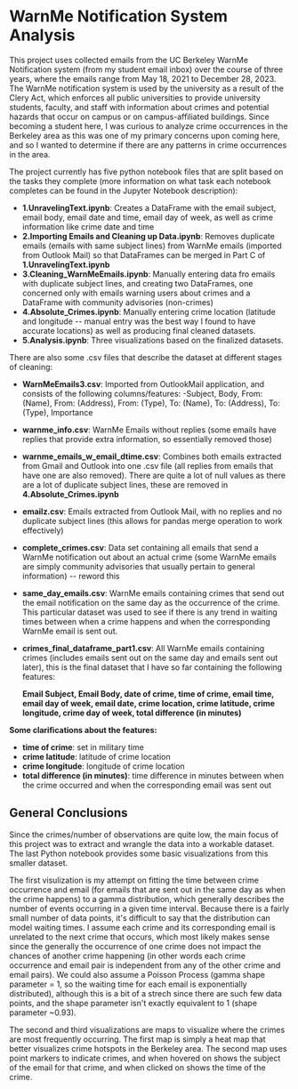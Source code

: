 # WarnMe Notification System Analysis

This project uses collected emails from the UC Berkeley WarnMe Notification system (from my student email inbox) over the course of three years, where the emails range from May 18, 2021 to December 28, 2023. The WarnMe notification system is used by the university as a result of the Clery Act, which enforces all public universities to provide university students, faculty, and staff with information about crimes and potential hazards that occur on campus or on campus-affiliated buildings. Since becoming a student here, I was curious to analyze crime occurrences in the Berkeley area as this was one of my primary concerns upon coming here, and so I wanted to determine if there are any patterns in crime occurrences in the area.  

The project currently has five python notebook files that are split based on the tasks they complete (more information on what task each notebook completes can be found in the Jupyter Notebook description):

- **1.UnravelingText.ipynb**: Creates a DataFrame with the email subject, email body, email date and time, email day of week, as well as crime information like crime date and time
- **2.Importing Emails and Cleaning up Data.ipynb**: Removes duplicate emails (emails with same subject lines) from WarnMe emails (imported from Outlook Mail) so that DataFrames can be merged in Part C of **1.UnravelingText.ipynb**
- **3.Cleaning_WarnMeEmails.ipynb**: Manually entering data fro emails with duplicate subject lines, and creating two DataFrames, one concerned only with emails warning users about crimes and a DataFrame with community advisories (non-crimes)
- **4.Absolute_Crimes.ipynb**: Manually entering crime location (latitude and longitude -- manual entry was the best way I found to have accurate locations) as well as producing final cleaned datasets. 
- **5.Analysis.ipynb**: Three visualizations based on the finalized datasets. 


There are also some .csv files that describe the dataset at different stages of cleaning:
- **WarnMeEmails3.csv**: Imported from OutlookMail application, and consists of the following columns/features:
    -Subject, Body, From: (Name), From: (Address), From: (Type), To: (Name), To: (Address), To: (Type), Importance
- **warnme_info.csv**: WarnMe Emails without replies (some emails have replies that provide extra information, so essentially removed those)
- **warnme_emails_w_email_dtime.csv**: Combines both emails extracted from Gmail and Outlook into one .csv file (all replies from emails that have one are also removed). There are quite a lot of null values as there are a lot of duplicate subject lines, these are removed in **4.Absolute_Crimes.ipynb**
- **emailz.csv**: Emails extracted from Outlook Mail, with no replies and no duplicate subject lines (this allows for pandas merge operation to work effectively)
- **complete_crimes.csv**: Data set containing all emails that send a WarnMe notification out about an actual crime (some WarnMe emails are simply community advisories that usually pertain to general information)  -- reword this

- **same_day_emails.csv**: WarnMe emails containing crimes that send out the email notification on the same day as the occurrence of the crime. This particular dataset was used to see if there is any trend in waiting times between when a crime happens and when the corresponding WarnMe email is sent out. 
- **crimes_final_dataframe_part1.csv**: All WarnMe emails containing crimes (includes emails sent out on the same day and emails sent out later), this is the final dataset that I have so far containing the following features:


  **Email Subject, Email Body, date of crime, time of crime, email time, email day of week, email date, crime location, crime latitude, crime longitude, crime day of week, total difference (in minutes)**

**Some clarifications about the features:** 
  - **time of crime**: set in military time
  - **crime latitude**: latitude of crime location
  - **crime longitude**: longitude of crime location
  - **total difference (in minutes)**: time difference in minutes between when the crime occurred and when the corresponding email was sent out
  
     
## General Conclusions
Since the crimes/number of observations are quite low, the main focus of this project was to extract and wrangle the data into a workable dataset. The last Python notebook provides some basic visualizations from this smaller dataset. 

The first visulization is my attempt on fitting the time between crime occurrence and email (for emails that are sent out in the same day as when the crime happens)   to a gamma distribution, which generally describes the number of events occurring in a given time interval. Because there is a fairly small number of data points, it's difficult to say that the distribution can model waiting times. I assume each crime and its corresponding email is unrelated to the next crime that occurs, which most likely makes sense since the generally the occurrence of one crime does not impact the chances of another crime happening  (in other words each crime occurrence and email pair is independent from any of the other crime and email pairs). We could also assume a Poisson Process (gamma shape parameter = 1, so the waiting time for each email is exponentially distributed), although this is a bit of a strech since there are such few data points, and the shape parameter isn't exactly equivalent to 1 (shape parameter ~0.93). 

The second and third visualizations are maps to visualize where the crimes are most frequently occurring. The first map is simply a heat map that better visualizes crime hotspots in the Berkeley area. The second map uses point markers to indicate crimes, and when hovered on shows the subject of the email for that crime, and when clicked on shows the time of the crime. 
